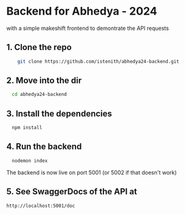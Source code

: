 # Backend for Abhedya - 2024
with a simple makeshift frontend to demontrate the API requests

## 1. Clone the repo
```bash
    git clone https://github.com/istenith/abhedya24-backend.git
```

## 2. Move into the dir
```bash
  cd abhedya24-backend
```

## 3. Install the dependencies
```bash
  npm install
```

## 4. Run the backend 
```bash
  nodemon index
```
The backend is now live on port 5001 (or 5002 if that doesn't work)

## 5. See SwaggerDocs of the API at 
```bash
http://localhost:5001/doc
```
